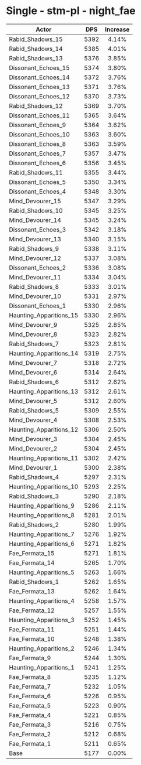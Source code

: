 # Single - stm-pl - night_fae
| Actor | DPS | Increase |
|---|:---:|:---:|
|Rabid_Shadows_15|5392|4.14%|
|Rabid_Shadows_14|5385|4.01%|
|Rabid_Shadows_13|5376|3.85%|
|Dissonant_Echoes_15|5374|3.80%|
|Dissonant_Echoes_14|5372|3.76%|
|Dissonant_Echoes_13|5371|3.76%|
|Dissonant_Echoes_12|5370|3.73%|
|Rabid_Shadows_12|5369|3.70%|
|Dissonant_Echoes_11|5365|3.64%|
|Dissonant_Echoes_9|5364|3.62%|
|Dissonant_Echoes_10|5363|3.60%|
|Dissonant_Echoes_8|5363|3.59%|
|Dissonant_Echoes_7|5357|3.47%|
|Dissonant_Echoes_6|5356|3.45%|
|Rabid_Shadows_11|5355|3.44%|
|Dissonant_Echoes_5|5350|3.34%|
|Dissonant_Echoes_4|5348|3.30%|
|Mind_Devourer_15|5347|3.29%|
|Rabid_Shadows_10|5345|3.25%|
|Mind_Devourer_14|5345|3.24%|
|Dissonant_Echoes_3|5342|3.18%|
|Mind_Devourer_13|5340|3.15%|
|Rabid_Shadows_9|5338|3.11%|
|Mind_Devourer_12|5337|3.08%|
|Dissonant_Echoes_2|5336|3.08%|
|Mind_Devourer_11|5334|3.04%|
|Rabid_Shadows_8|5333|3.01%|
|Mind_Devourer_10|5331|2.97%|
|Dissonant_Echoes_1|5330|2.96%|
|Haunting_Apparitions_15|5330|2.96%|
|Mind_Devourer_9|5325|2.85%|
|Mind_Devourer_8|5323|2.82%|
|Rabid_Shadows_7|5323|2.81%|
|Haunting_Apparitions_14|5319|2.75%|
|Mind_Devourer_7|5318|2.72%|
|Mind_Devourer_6|5314|2.64%|
|Rabid_Shadows_6|5312|2.62%|
|Haunting_Apparitions_13|5312|2.61%|
|Mind_Devourer_5|5312|2.60%|
|Rabid_Shadows_5|5309|2.55%|
|Mind_Devourer_4|5308|2.53%|
|Haunting_Apparitions_12|5306|2.50%|
|Mind_Devourer_3|5304|2.45%|
|Mind_Devourer_2|5304|2.45%|
|Haunting_Apparitions_11|5302|2.42%|
|Mind_Devourer_1|5300|2.38%|
|Rabid_Shadows_4|5297|2.31%|
|Haunting_Apparitions_10|5293|2.25%|
|Rabid_Shadows_3|5290|2.18%|
|Haunting_Apparitions_9|5286|2.11%|
|Haunting_Apparitions_8|5281|2.01%|
|Rabid_Shadows_2|5280|1.99%|
|Haunting_Apparitions_7|5276|1.92%|
|Haunting_Apparitions_6|5271|1.82%|
|Fae_Fermata_15|5271|1.81%|
|Fae_Fermata_14|5265|1.70%|
|Haunting_Apparitions_5|5263|1.66%|
|Rabid_Shadows_1|5262|1.65%|
|Fae_Fermata_13|5262|1.64%|
|Haunting_Apparitions_4|5258|1.57%|
|Fae_Fermata_12|5257|1.55%|
|Haunting_Apparitions_3|5252|1.45%|
|Fae_Fermata_11|5251|1.44%|
|Fae_Fermata_10|5248|1.38%|
|Haunting_Apparitions_2|5246|1.34%|
|Fae_Fermata_9|5244|1.30%|
|Haunting_Apparitions_1|5241|1.25%|
|Fae_Fermata_8|5235|1.12%|
|Fae_Fermata_7|5232|1.05%|
|Fae_Fermata_6|5226|0.95%|
|Fae_Fermata_5|5223|0.90%|
|Fae_Fermata_4|5221|0.85%|
|Fae_Fermata_3|5216|0.75%|
|Fae_Fermata_2|5212|0.68%|
|Fae_Fermata_1|5211|0.65%|
|Base|5177|0.00%|
